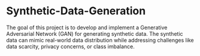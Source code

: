 # Synthetic-Data-Generation
The goal of this project is to develop and implement a Generative Adversarial Network (GAN) for generating synthetic data. The synthetic data can mimic real-world data distribution while addressing challenges like data scarcity, privacy concerns, or class imbalance.
